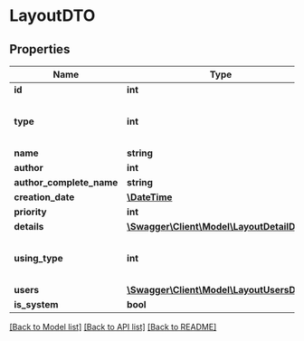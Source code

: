 # LayoutDTO

## Properties
Name | Type | Description | Notes
------------ | ------------- | ------------- | -------------
**id** | **int** | Identifier | [optional] 
**type** | **int** | Possible values:  1: DesktopMenu  2: CommandsPanel | [optional] 
**name** | **string** | Name | [optional] 
**author** | **int** | Author user | [optional] 
**author_complete_name** | **string** | Author name | [optional] 
**creation_date** | [**\DateTime**](\DateTime.md) | Creation Date | [optional] 
**priority** | **int** | Priority | [optional] 
**details** | [**\Swagger\Client\Model\LayoutDetailDTO[]**](LayoutDetailDTO.md) | Details | [optional] 
**using_type** | **int** | Possible values:  2: Computer  4: Tablet  8: Smartphone | [optional] 
**users** | [**\Swagger\Client\Model\LayoutUsersDto[]**](LayoutUsersDto.md) | Users | [optional] 
**is_system** | **bool** | System Layout | [optional] 

[[Back to Model list]](../README.md#documentation-for-models) [[Back to API list]](../README.md#documentation-for-api-endpoints) [[Back to README]](../README.md)


